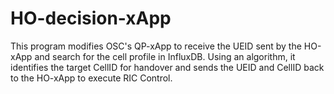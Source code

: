 # HO-decision-xApp
This program modifies OSC's QP-xApp to receive the UEID sent by the HO-xApp and search for the cell profile in InfluxDB. Using an algorithm, it identifies the target CellID for handover and sends the UEID and CellID back to the HO-xApp to execute RIC Control.
